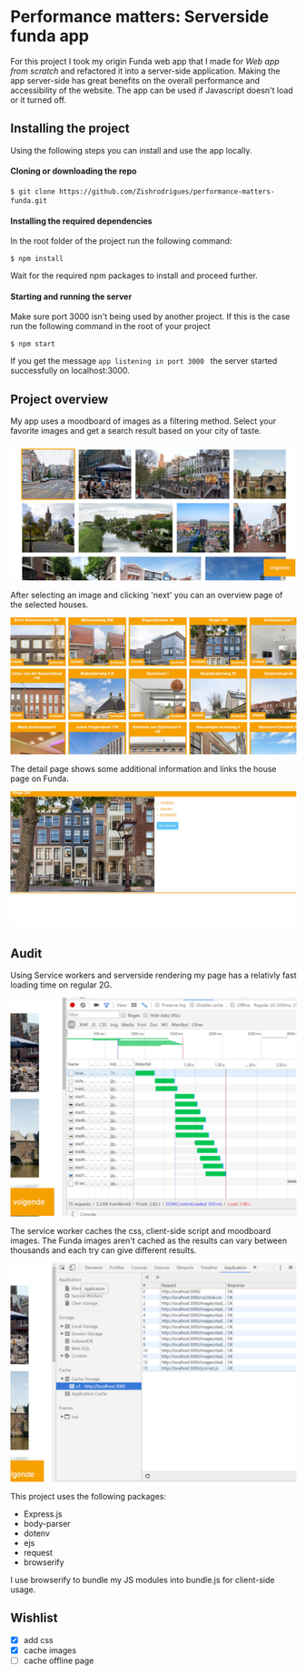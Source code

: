 # Performance matters: Serverside funda app

For this project I took my origin Funda web app that I made for *Web app from scratch* and refactored it into a server-side application. Making the app server-side has great benefits on the overall performance and accessibility of the website. The app can be used if Javascript doesn't load or it turned off.

## Installing the project

Using the following steps you can install and use the app locally.

#### Cloning or downloading the repo

```
$ git clone https://github.com/Zishrodrigues/performance-matters-funda.git
```
#### Installing the required dependencies
In the root folder of the project run the following command:
```
$ npm install
```
Wait for the required npm packages to install and proceed further.

#### Starting and running the server
Make sure port 3000 isn't being used by another project. If this is the case run the following command in the root of your project
```
$ npm start
```
If you get the message ```app listening in port 3000 ``` the server started successfully on localhost:3000.

## Project overview

My app uses a moodboard of images as a filtering method. Select your favorite images and get a search result based on your city of taste.

![Moodboard page](https://raw.githubusercontent.com/zishrodrigues/performance-matters-funda/master/screenshots/screen1.jpg)

After selecting an image and clicking 'next' you can an overview page of the selected houses.

![Overview page](https://raw.githubusercontent.com/zishrodrigues/performance-matters-funda/master/screenshots/screen2.jpg)

The detail page shows some additional information and links the house page on Funda.

![Detail page](https://raw.githubusercontent.com/zishrodrigues/performance-matters-funda/master/screenshots/screen3.jpg)

## Audit

Using Service workers and serverside rendering my page has a relativly fast loading time on regular 2G.

![network screenshot](https://raw.githubusercontent.com/zishrodrigues/performance-matters-funda/master/screenshots/audit1.jpg)

The service worker caches the css, client-side script and moodboard images. The Funda images aren't cached as the results can vary between thousands and each try can give different results.

![cache screenshot](https://raw.githubusercontent.com/zishrodrigues/performance-matters-funda/master/screenshots/audit2.jpg)

This project uses the following packages:

* Express.js
* body-parser
* dotenv
* ejs
* request
* browserify

I use browserify to bundle my JS modules into bundle.js for client-side usage.

## Wishlist

- [x] add css
- [x] cache images
- [ ] cache offline page
